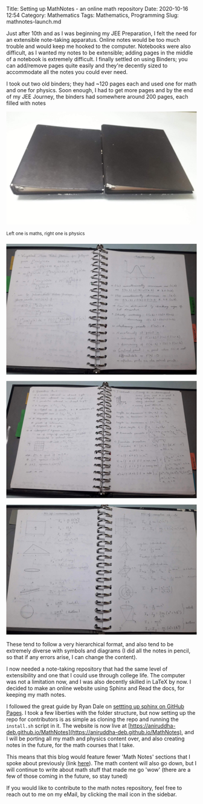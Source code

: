 Title: Setting up MathNotes - an online math repository
Date: 2020-10-16 12:54
Category: Mathematics
Tags: Mathematics, Programming
Slug: mathnotes-launch.md

Just after 10th and as I was beginning my JEE Preparation, I felt the need for 
an extensible note-taking apparatus. Online notes would be too much trouble 
and would keep me hooked to the computer. Notebooks were also difficult, as 
I wanted my notes to be extensible; adding pages in the middle of a notebook 
is extremely difficult. I finally settled on using Binders; you can add/remove
pages quite easily and they're decently sized to accommodate all the notes you
could ever need.

I took out two old binders; they had ~120 pages each and used one for math and 
one for physics. Soon enough, I had to get more pages and by the end of my 
JEE Journey, the binders had somewhere around 200 pages, each filled with notes

![Binders](res/mathnotes/binders.jpg)

<sup>Left one is maths, right one is physics</sup>

![monotonicity](res/mathnotes/monotonicity.jpg)

![PnC](res/mathnotes/PnC.jpg)

![MI](res/mathnotes/MI.jpg)

These tend to follow a very hierarchical format, and also tend to be extremely 
diverse with symbols and diagrams (I did all the notes in pencil, so that if 
any errors arise, I can change the content). 

I now needed a note-taking repository that had the same level of extensibility 
and one that I could use through college life. The computer was not a limitation 
now, and I was also decently skilled in LaTeX by now. I decided to make an 
online website using Sphinx and Read the docs, for keeping my math notes. 

I followed the great guide by Ryan Dale on [settting up sphinx on GitHub Pages](https://daler.github.io/sphinxdoc-test/includeme.html). 
I took a few liberties with the folder structure, but now setting up the repo
for contributors is as simple as cloning the repo and running the `install.sh` 
script in it. 
The website is now live at [https://aniruddha-deb.github.io/MathNotes](https://aniruddha-deb.github.io/MathNotes), 
and I will be porting all my math and physics content over, and also creating 
notes in the future, for the math courses that I take.

This means that this blog would feature fewer 'Math Notes' sections that I 
spoke about previously (link [here](https://aniruddha-deb.github.io/articles/2020/math-notes-1.html)).
The math content will also go down, but I will continue to write about math 
stuff that made me go 'wow' (there are a few of those coming in the future, 
so stay tuned)

If you would like to contribute to the math notes repository, feel free to 
reach out to me on my eMail, by clicking the mail icon in the sidebar.
